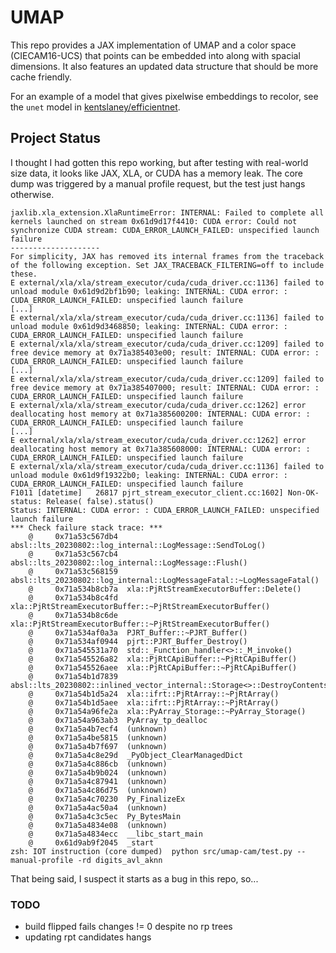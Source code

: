 # UMAP
This repo provides a JAX implementation of UMAP and a color space (CIECAM16-UCS)
that points can be embedded into along with spacial dimensions. It also features
an updated data structure that should be more cache friendly.

For an example of a model that gives pixelwise embeddings to recolor, see the
`unet` model in
[kentslaney/efficientnet](https://github.com/kentslaney/efficientnet).

## Project Status
I thought I had gotten this repo working, but after testing with real-world size
data, it looks like JAX, XLA, or CUDA has a memory leak. The core dump was
triggered by a manual profile request, but the test just hangs otherwise.

```
jaxlib.xla_extension.XlaRuntimeError: INTERNAL: Failed to complete all kernels launched on stream 0x61d9d17f4410: CUDA error: Could not synchronize CUDA stream: CUDA_ERROR_LAUNCH_FAILED: unspecified launch failure
--------------------
For simplicity, JAX has removed its internal frames from the traceback of the following exception. Set JAX_TRACEBACK_FILTERING=off to include these.
E external/xla/xla/stream_executor/cuda/cuda_driver.cc:1136] failed to unload module 0x61d9d2bf1b90; leaking: INTERNAL: CUDA error: : CUDA_ERROR_LAUNCH_FAILED: unspecified launch failure
[...]
E external/xla/xla/stream_executor/cuda/cuda_driver.cc:1136] failed to unload module 0x61d9d3468850; leaking: INTERNAL: CUDA error: : CUDA_ERROR_LAUNCH_FAILED: unspecified launch failure
E external/xla/xla/stream_executor/cuda/cuda_driver.cc:1209] failed to free device memory at 0x71a385403e00; result: INTERNAL: CUDA error: : CUDA_ERROR_LAUNCH_FAILED: unspecified launch failure
[...]
E external/xla/xla/stream_executor/cuda/cuda_driver.cc:1209] failed to free device memory at 0x71a385407000; result: INTERNAL: CUDA error: : CUDA_ERROR_LAUNCH_FAILED: unspecified launch failure
E external/xla/xla/stream_executor/cuda/cuda_driver.cc:1262] error deallocating host memory at 0x71a385600200: INTERNAL: CUDA error: : CUDA_ERROR_LAUNCH_FAILED: unspecified launch failure
[...]
E external/xla/xla/stream_executor/cuda/cuda_driver.cc:1262] error deallocating host memory at 0x71a385608000: INTERNAL: CUDA error: : CUDA_ERROR_LAUNCH_FAILED: unspecified launch failure
E external/xla/xla/stream_executor/cuda/cuda_driver.cc:1136] failed to unload module 0x61d9f19322b0; leaking: INTERNAL: CUDA error: : CUDA_ERROR_LAUNCH_FAILED: unspecified launch failure
F1011 [datetime]   26817 pjrt_stream_executor_client.cc:1602] Non-OK-status: Release( false).status()
Status: INTERNAL: CUDA error: : CUDA_ERROR_LAUNCH_FAILED: unspecified launch failure
*** Check failure stack trace: ***
    @     0x71a53c567db4  absl::lts_20230802::log_internal::LogMessage::SendToLog()
    @     0x71a53c567cb4  absl::lts_20230802::log_internal::LogMessage::Flush()
    @     0x71a53c568159  absl::lts_20230802::log_internal::LogMessageFatal::~LogMessageFatal()
    @     0x71a534b8cb7a  xla::PjRtStreamExecutorBuffer::Delete()
    @     0x71a534b8c4fd  xla::PjRtStreamExecutorBuffer::~PjRtStreamExecutorBuffer()
    @     0x71a534b8c6de  xla::PjRtStreamExecutorBuffer::~PjRtStreamExecutorBuffer()
    @     0x71a534af0a3a  PJRT_Buffer::~PJRT_Buffer()
    @     0x71a534af0944  pjrt::PJRT_Buffer_Destroy()
    @     0x71a545531a70  std::_Function_handler<>::_M_invoke()
    @     0x71a545526a82  xla::PjRtCApiBuffer::~PjRtCApiBuffer()
    @     0x71a545526aee  xla::PjRtCApiBuffer::~PjRtCApiBuffer()
    @     0x71a54b1d7839  absl::lts_20230802::inlined_vector_internal::Storage<>::DestroyContents()
    @     0x71a54b1d5a24  xla::ifrt::PjRtArray::~PjRtArray()
    @     0x71a54b1d5aee  xla::ifrt::PjRtArray::~PjRtArray()
    @     0x71a54a96fe2a  xla::PyArray_Storage::~PyArray_Storage()
    @     0x71a54a963ab3  PyArray_tp_dealloc
    @     0x71a5a4b7ecf4  (unknown)
    @     0x71a5a4be5815  (unknown)
    @     0x71a5a4b7f697  (unknown)
    @     0x71a5a4c8e29d  _PyObject_ClearManagedDict
    @     0x71a5a4c886cb  (unknown)
    @     0x71a5a4b9b024  (unknown)
    @     0x71a5a4c87941  (unknown)
    @     0x71a5a4c86d75  (unknown)
    @     0x71a5a4c70230  Py_FinalizeEx
    @     0x71a5a4ac50a4  (unknown)
    @     0x71a5a4c3c5ec  Py_BytesMain
    @     0x71a5a4834e08  (unknown)
    @     0x71a5a4834ecc  __libc_start_main
    @     0x61d9ab9f2045  _start
zsh: IOT instruction (core dumped)  python src/umap-cam/test.py --manual-profile -rd digits_avl_aknn
```
That being said, I suspect it starts as a bug in this repo, so...
### TODO
- build flipped fails changes != 0 despite no rp trees
- updating rpt candidates hangs
